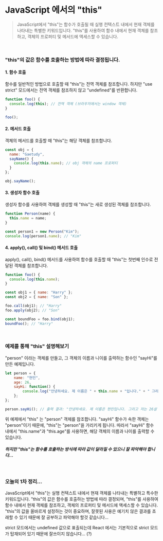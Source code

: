 JavaScript 에서의 "this"
======

>JavaScript에서 "this"는 함수가 호출될 때 실행 컨텍스트 내에서 현재 객체를 나타내는 특별한 키워드입니다. "this"를 사용하여 함수 내에서 현재 객체를 참조하고, 객체의 프로퍼티 및 메서드에 액세스할 수 있습니다.

<br>

### "this"의 값은 함수를 호출하는 방법에 따라 결정됩니다.

#### 1. 함수 호출

함수를 일반적인 방법으로 호출할 때 "this"는 전역 객체를 참조합니다. 하지만 "use strict" 모드에서는 전역 객체를 참조하지 않고 "undefined"를 반환합니다.

```javascript
function foo() {
  console.log(this); // 전역 객체 (브라우저에서는 window 객체)
}

foo();
```

#### 2. 메서드 호출

객체의 메서드를 호출할 때 "this"는 해당 객체를 참조합니다.

```javascript
const obj = {
  name: "Gaetudy",
  sayName() {
    console.log(this.name); // obj 객체의 name 프로퍼티
  }
};

obj.sayName();
```

#### 3. 생성자 함수 호출
생성자 함수를 사용하여 객체를 생성할 때 "this"는 새로 생성된 객체를 참조합니다.

```javascript
function Person(name) {
  this.name = name;
}

const person1 = new Person("Kim");
console.log(person1.name); // "Kim"

```

#### 4. apply(), call() 및 bind() 메서드 호출
apply(), call(), bind() 메서드를 사용하여 함수를 호출할 때 "this"는 첫번째 인수로 전달된 객체를 참조합니다.

```javascript
function foo() {
  console.log(this.name);
}

const obj1 = { name: "Harry" };
const obj2 = { name: "Son" };

foo.call(obj1); // "Harry"
foo.apply(obj2); // "Son"

const boundFoo = foo.bind(obj1);
boundFoo(); // "Harry"
```
<br>

### 예제를 통해 "this" 설명해보기
"person" 이라는 객체를 만들고, 그 객체의 이름과 니이를 출력하는 함수인 "sayHi"를 만든 예제입니다.

```javascript
let person = {
    name: "현민",
    age: 26,
    sayHi: function() {
        console.log("안녕하세요. 제 이름은 " + this.name + "입니다." + " 그리고 저는 " + this.age + "살 입니다.");
    };
};

person.sayHi(); // 출력 결과: "안녕하세요. 제 이름은 현민입니다. 그리고 저는 26살 입니다."
```
위 예제에서 "this" 는 "person" 객체를 참조합니다. "sayHi" 함수가 속한 객체는 "person"이기 때문에, "this"는 "person"을 가리키게 됩니다. 따라서 "sayHi" 함수 내에서 "this.name"과 "this.age"를 사용하면, 해당 객체의 이름과 나이를 출력할 수 있습니다. 
##### <b>하지만 "this"는 함수를 호출하는 방식에 따라 값이 달라질 수 있으니 잘 파악해야 합니다...</b>
<br>

### 오늘의 1차 정리... 

JavaScript에서 "this"는 실행 컨텍스트 내에서 현재 객체를 나타내는 특별하고 특수한 키워드입니다. "this"의 값은 함수를 호출하는 방법에 따라 결정되며, "this"를 사용하여 함수 내에서 현재 객체를 참조하고, 객체의 프로퍼티 및 메서드에 액세스할 수 있습니다. "this"의 값을 올바르게 설정하는 것이 중요하며, 잘못된 사용은 예기치 않은 결과를 초래할 수 있기 때문에 잘 공부하고 파악해야 할것 같습니다...

strict 모드에서는 undefined 값으로 표출되는데 React 에서는 기본적으로 strict 모드가 탑재되어 있기 때문에 잘쓰이지 않습니다... (?)